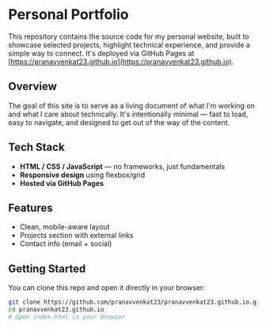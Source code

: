 # Personal Portfolio

This repository contains the source code for my personal website, built to showcase selected projects, highlight technical experience, and provide a simple way to connect. It's deployed via GitHub Pages at [https://pranavvenkat23.github.io](https://pranavvenkat23.github.io).

## Overview

The goal of this site is to serve as a living document of what I'm working on and what I care about technically. It's intentionally minimal — fast to load, easy to navigate, and designed to get out of the way of the content.

## Tech Stack

- **HTML / CSS / JavaScript** — no frameworks, just fundamentals
- **Responsive design** using flexbox/grid
- **Hosted via GitHub Pages**

## Features

- Clean, mobile-aware layout
- Projects section with external links
- Contact info (email + social)

## Getting Started

You can clone this repo and open it directly in your browser:

```bash
git clone https://github.com/pranavvenkat23/pranavvenkat23.github.io.git
cd pranavvenkat23.github.io
# Open index.html in your browser
